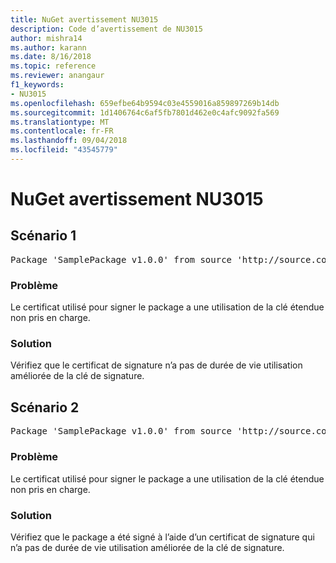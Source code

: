 ```yaml
---
title: NuGet avertissement NU3015
description: Code d’avertissement de NU3015
author: mishra14
ms.author: karann
ms.date: 8/16/2018
ms.topic: reference
ms.reviewer: anangaur
f1_keywords:
- NU3015
ms.openlocfilehash: 659efbe64b9594c03e4559016a859897269b14db
ms.sourcegitcommit: 1d1406764c6af5fb7801d462e0c4afc9092fa569
ms.translationtype: MT
ms.contentlocale: fr-FR
ms.lasthandoff: 09/04/2018
ms.locfileid: "43545779"
---
```

# <a name="nuget-warning-nu3015"></a>NuGet avertissement NU3015

## <a name="scenario-1"></a>Scénario 1

<pre>Package 'SamplePackage v1.0.0' from source 'http://source.com/index.json': The lifetime signing EKU in the primary signature's certificate is not supported.</pre>

### <a name="issue"></a>Problème

Le certificat utilisé pour signer le package a une utilisation de la clé étendue non pris en charge.


### <a name="solution"></a>Solution

Vérifiez que le certificat de signature n’a pas de durée de vie utilisation améliorée de la clé de signature.



## <a name="scenario-2"></a>Scénario 2

<pre>Package 'SamplePackage v1.0.0' from source 'http://source.com/index.json': The lifetime signing EKU in the signing certificate is not supported.</pre>

### <a name="issue"></a>Problème

Le certificat utilisé pour signer le package a une utilisation de la clé étendue non pris en charge.


### <a name="solution"></a>Solution

Vérifiez que le package a été signé à l’aide d’un certificat de signature qui n’a pas de durée de vie utilisation améliorée de la clé de signature.


